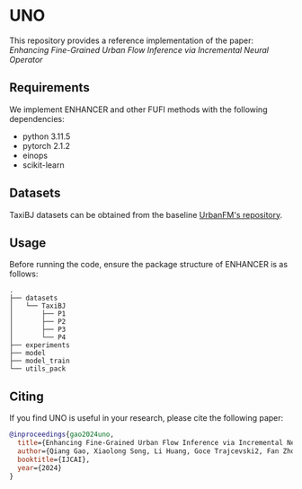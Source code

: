 # UNO

This repository provides a reference implementation of the paper: *Enhancing Fine-Grained Urban Flow Inference via Incremental Neural Operator*

## Requirements
We implement ENHANCER and other FUFI methods with the following dependencies:
* python 3.11.5
* pytorch 2.1.2
* einops
* scikit-learn

## Datasets
TaxiBJ datasets can be obtained from the baseline [UrbanFM's repository](https://github.com/yoshall/UrbanFM/tree/master/data).

## Usage
Before running the code, ensure the package structure of ENHANCER is as follows:
```
.
├── datasets
│   └── TaxiBJ
│       ├── P1
│       ├── P2
│       ├── P3
│       └── P4
├── experiments
├── model
├── model_train
└── utils_pack
```



## Citing
If you find UNO is useful in your research, please cite the following paper:
```bibtex
@inproceedings{gao2024uno,
  title={Enhancing Fine-Grained Urban Flow Inference via Incremental Neural Operator},
  author={Qiang Gao, Xiaolong Song, Li Huang, Goce Trajcevski2, Fan Zhou and Xueqin Chen},
  booktitle={IJCAI},
  year={2024}
}
```